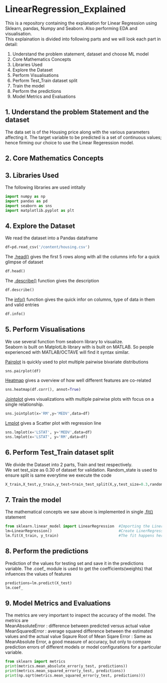 # LinearRegression_Explained
This is a repository containing the explanation for Linear Regression using Sklearn, pandas, Numpy and Seaborn. Also performing EDA and visualisation.  
This explaination is divided into following parts and we will look each part in detail:
1. Understand the problem statement, dataset and choose ML model
2. Core Mathematics Concepts
3. Libraries Used
4. Explore the Dataset
5. Perform Visualisations
6. Perform Test_Train dataset split
7. Train the model
8. Perform the predictions
9. Model Metrics and Evaluations

## 1. Understand the problem Statement and the dataset
The data set is of the Housing price along with the various parameters affecting it. The target variable to be predicted is a set of continuous values; hence firming our choice to use the Linear Regeression model.

## 2. Core Mathematics Concepts

## 3. Libraries Used
The following libraries are used intitally
```python
import numpy as np
import pandas as pd
import seaborn as sns
import matplotlib.pyplot as plt
```
## 4. Explore the Dataset
We read the dataset into a Pandas dataframe
```python
df=pd.read_csv('/content/housing.csv')
```
The [.head()](https://pandas.pydata.org/docs/reference/api/pandas.DataFrame.head.html) gives the first 5 rows along with all the columns info for a quick glimpse of dataset
```python
df.head()
```
The [.describe()](https://pandas.pydata.org/pandas-docs/stable/reference/api/pandas.DataFrame.describe.html) function gives the description 
```python
df.describe()
```
The [info()](https://pandas.pydata.org/docs/reference/api/pandas.DataFrame.info.html) function gives the quick infor on columns, type of data in them and valid entries
```python
df.info()
```
## 5. Perform Visualisations
We use several function from seaborn library to visualize.  
Seaborn is built on MatplotLib library with is built on MATLAB. So people experienced with MATLAB/OCTAVE will find it syntax similar.

[Pairplot](https://seaborn.pydata.org/generated/seaborn.pairplot.html) is quickly used to plot multiple pairwise bivariate distributions
```python
sns.pairplot(df)
```
[Heatmap](https://seaborn.pydata.org/generated/seaborn.heatmap.html?highlight=heatmap#seaborn.heatmap) gives a overview of how well different features are co-related
```python
sns.heatmap(df.corr(), annot=True)
```
[Jointplot](http://seaborn.pydata.org/generated/seaborn.jointplot.html) gives visualizations with multiple pairwise plots with focus on a single relationship.
```python
sns.jointplot(x='RM',y='MEDV',data=df)
```
[Lmplot](https://seaborn.pydata.org/generated/seaborn.lmplot.html?highlight=lmplot#seaborn.lmplot) gives a Scatter plot with regression line
```python
sns.lmplot(x='LSTAT', y='MEDV',data=df)
sns.lmplot(x='LSTAT', y='RM',data=df)
```

## 6. Perform Test_Train dataset split
We divide the Dataset into 2 parts, Train and test respectively.  
We set test_size as 0.30 of dataset for validation. Random_state is used to ensure split is same everytime we execute the code
```python
X_train,X_test,y_train,y_test=train_test_split(X,y,test_size=0.3,random_state=101)
```
## 7. Train the model
The mathematical concepts we saw above is implemented in single [.fit()](https://scikit-learn.org/stable/modules/generated/sklearn.linear_model.LinearRegression.html) statement
```python
from sklearn.linear_model import LinearRegression  #Importing the LinerRegression from sklearn
lm=LinearRegression()                              #Create LinerRegression object so the manupulation later is easy
lm.fit(X_train, y_train)                           #The fit happens here
```
## 8. Perform the predictions
Prediction of the values for testing set and save it in the predictions variable. The .coef_ module is used to get the coefficients(weights) that infuences the values of features
```python
predictions=lm.predict(X_test)
lm.coef_
```
## 9. Model Metrics and Evaluations
The metrics are very important to inspect the accuracy of the model. The metrics are  
MeanAbsoluteError : difference between predicted versus actual value  
MeanSquaredError :  average squared difference between the estimated values and the actual value
Sqaure Root of Mean Sqare Error : Same as MeanAbsolute Error, a good measure of accuracy, but only to compare prediction errors of different models or model configurations for a particular variable.
```python
from sklearn import metrics
print(metrics.mean_absolute_error(y_test, predictions))
print(metrics.mean_squared_error(y_test, predictions))
print(np.sqrt(metrics.mean_squared_error(y_test, predictions)))
```
